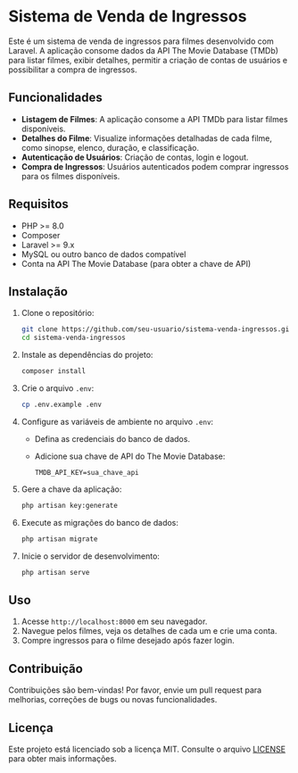 
# Sistema de Venda de Ingressos

Este é um sistema de venda de ingressos para filmes desenvolvido com Laravel. A aplicação consome dados da API The Movie Database (TMDb) para listar filmes, exibir detalhes, permitir a criação de contas de usuários e possibilitar a compra de ingressos.

## Funcionalidades

- **Listagem de Filmes**: A aplicação consome a API TMDb para listar filmes disponíveis.
- **Detalhes do Filme**: Visualize informações detalhadas de cada filme, como sinopse, elenco, duração, e classificação.
- **Autenticação de Usuários**: Criação de contas, login e logout.
- **Compra de Ingressos**: Usuários autenticados podem comprar ingressos para os filmes disponíveis.

## Requisitos

- PHP >= 8.0
- Composer
- Laravel >= 9.x
- MySQL ou outro banco de dados compatível
- Conta na API The Movie Database (para obter a chave de API)

## Instalação

1. Clone o repositório:

   ```bash
   git clone https://github.com/seu-usuario/sistema-venda-ingressos.git
   cd sistema-venda-ingressos
   ```

2. Instale as dependências do projeto:

   ```bash
   composer install
   ```

3. Crie o arquivo `.env`:

   ```bash
   cp .env.example .env
   ```

4. Configure as variáveis de ambiente no arquivo `.env`:

   - Defina as credenciais do banco de dados.
   - Adicione sua chave de API do The Movie Database:

     ```env
     TMDB_API_KEY=sua_chave_api
     ```

5. Gere a chave da aplicação:

   ```bash
   php artisan key:generate
   ```

6. Execute as migrações do banco de dados:

   ```bash
   php artisan migrate
   ```

7. Inicie o servidor de desenvolvimento:

   ```bash
   php artisan serve
   ```

## Uso

1. Acesse `http://localhost:8000` em seu navegador.
2. Navegue pelos filmes, veja os detalhes de cada um e crie uma conta.
3. Compre ingressos para o filme desejado após fazer login.

## Contribuição

Contribuições são bem-vindas! Por favor, envie um pull request para melhorias, correções de bugs ou novas funcionalidades.

## Licença

Este projeto está licenciado sob a licença MIT. Consulte o arquivo [LICENSE](LICENSE) para obter mais informações.

